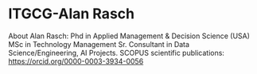 # ITGCG-Alan Rasch

 About Alan Rasch:
 Phd in Applied Management & Decision Science (USA)
 MSc in Technology Management
 Sr. Consultant in Data Science/Engineering, AI Projects.
 SCOPUS scientific publications: https://orcid.org/0000-0003-3934-0056
